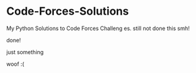 # Code-Forces-Solutions
My Python Solutions to Code Forces Challeng
es. still not done this smh!


done!

just something 


woof
:(